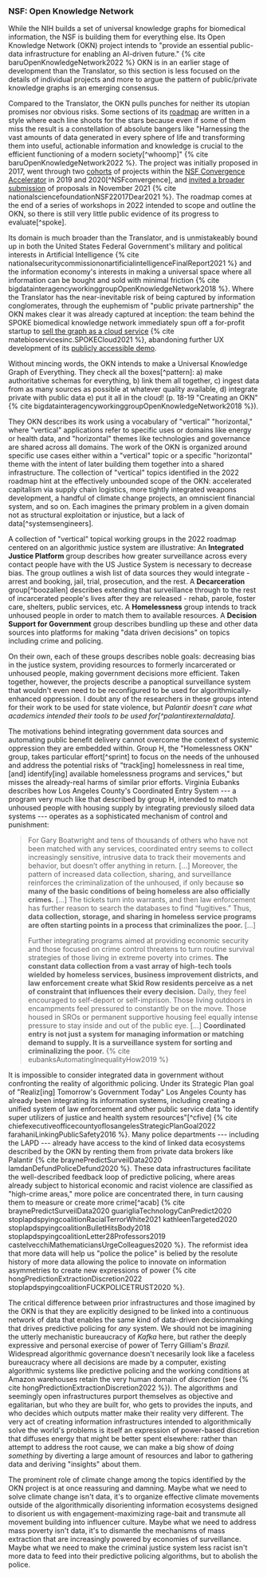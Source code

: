 ### NSF: Open Knowledge Network

While the NIH builds a set of universal knowledge graphs for biomedical information, the NSF is building them for everything else. Its Open Knowledge Network (OKN) project intends to "provide an essential public-data infrastructure for enabling an AI-driven future." {% cite baruOpenKnowledgeNetwork2022 %} OKN is in an earlier stage of development than the Translator, so this section is less focused on the details of individual projects and more to argue the pattern of public/private knowledge graphs is an emerging consensus.

Compared to the Translator, the OKN pulls punches for neither its utopian promises nor obvious risks. Some sections of its [roadmap](https://web.archive.org/web/20221028095757/https://nsf-gov-resources.nsf.gov/2022-09/OKN%20Roadmap%20-%20Report_v03.pdf) are written in a style where each line shoots for the stars because even if some of them miss the result is a constellation of absolute bangers like "Harnessing the vast amounts of data generated in every sphere of life and transforming them into useful, actionable information and knowledge is crucial to the efficient functioning of a modern society[^whoomp]" {% cite baruOpenKnowledgeNetwork2022 %}. The project was initially proposed in 2017, went through two [cohorts](https://beta.nsf.gov/funding/initiatives/convergence-accelerator/portfolio) of projects within the [NSF Convergence Accelerator](https://beta.nsf.gov/funding/initiatives/convergence-accelerator/portfolio) in 2019 and 2020[^NSFconvergence], and [invited a broader submission](https://www.nsf.gov/pubs/2022/nsf22017/nsf22017.jsp) of proposals in November 2021 {% cite nationalsciencefoundationNSF22017Dear2021 %}. The roadmap comes at the end of a series of workshops in 2022 intended to scope and outline the OKN, so there is still very little public evidence of its progress to evaluate[^spoke].

Its domain is much broader than the Translator, and is unmistakeably bound up in both the United States Federal Government's military and political interests in Artificial Intelligence {% cite nationalsecuritycommissiononartificialintelligenceFinalReport2021 %} and the information economy's interests in making a universal space where all information can be bought and sold with minimal friction {% cite bigdatainteragencyworkinggroupOpenKnowledgeNetwork2018 %}. Where the Translator has the near-inevitable risk of being captured by information conglomerates, through the euphemism of "public private partnership" the OKN makes clear it was already captured at inception: the team behind the SPOKE biomedical knowledge network immediately spun off a for-profit startup to [sell the graph as a cloud service](https://www.matebioservices.com/spoke-cloud) {% cite matebioservicesinc.SPOKECloud2021 %}, abandoning further UX development of its [publicly accessible demo](https://spoke.rbvi.ucsf.edu/).

Without mincing words, the OKN intends to make a Universal Knowledge Graph of Everything. They check all the boxes[^pattern]: a) make authoritative schemas for everything, b) link them all together, c) ingest data from as many sources as possible at whatever quality available, d) integrate private with public data e) put it all in the cloud! (p. 18-19 "Creating an OKN" {% cite bigdatainteragencyworkinggroupOpenKnowledgeNetwork2018 %}). 

They OKN describes its work using a vocabulary of "vertical" "horizontal," where "vertical" applications refer to specific uses or domains like energy or health data, and "horizontal" themes like technologies and governance are shared across all domains. The work of the OKN is organized around specific use cases either within a "vertical" topic or a specific "horizontal" theme with the intent of later building them together into a shared infrastructure. The collection of "vertical" topics identified in the 2022 roadmap hint at the effectively unbounded scope of the OKN: accelerated capitalism via supply chain logistics, more tightly integrated weapons development, a handful of climate change projects, an omniscient financial system, and so on. Each imagines the primary problem in a given domain not as structural exploitation or injustice, but a lack of data[^systemsengineers].

A collection of "vertical" topical working groups in the 2022 roadmap centered on an algorithmic justice system are illustrative: An **Integrated Justice Platform** group describes how greater surveillance across every contact people have with the US Justice System is necessary to decrease bias. The group outlines a wish list of data sources they would integrate - arrest and booking, jail, trial, prosecution, and the rest. A **Decarceration** group[^boozallen] describes extending that surveillance through to the rest of incarcerated people's lives after they are released - rehab, parole, foster care, shelters, public services, etc. A **Homelessness** group intends to track unhoused people in order to match them to available resources. A **Decision Support for Government** group describes bundling up these and other data sources into platforms for making "data driven decisions" on topics including crime and policing.

On their own, each of these groups describes noble goals: decreasing bias in the justice system, providing resources to formerly incarcerated or unhoused people, making government decisions more efficient. Taken together, however, the projects describe a panoptical surveillance system that wouldn't even need to be reconfigured to be used for algorithmically-enhanced oppression. I doubt any of the researchers in these groups intend for their work to be used for state violence, but *Palantir doesn't care what academics intended their tools to be used for[^palantirexternaldata].* 

The motivations behind integrating government data sources and automating public benefit delivery cannot overcome the context of systemic oppression they are embedded within. Group H, the "Homelessness OKN" group, takes particular effort[^sprint] to focus on the needs of the unhoused and address the potential risks of "track[ing] homelessness in real time, [and] identify[ing] available homelessness programs and services," but misses the already-real harms of similar prior efforts. Virginia Eubanks describes how Los Angeles County's Coordinated Entry System --- a program very much like that described by group H, intended to match unhoused people with housing supply by integrating previously siloed data systems --- operates as a sophisticated mechanism of control and punishment: 

> For Gary Boatwright and tens of thousands of others who have not been matched with any services, coordinated entry seems to collect increasingly sensitive, intrusive data to track their movements and behavior, but doesn’t offer anything in return. [...] Moreover, the pattern of increased data collection, sharing, and surveillance reinforces the criminalization of the unhoused, if only because **so many of the basic conditions of being homeless are also officially crimes.** [...] The tickets turn into warrants, and then law enforcement has further reason to search the databases to find “fugitives.” Thus, **data collection, storage, and sharing in homeless service programs are often starting points in a process that criminalizes the poor.** [...]
> 
> Further integrating programs aimed at providing economic security and those focused on crime control threatens to turn routine survival strategies of those living in extreme poverty into crimes. **The constant data collection from a vast array of high-tech tools wielded by homeless services, business improvement districts, and law enforcement create what Skid Row residents perceive as a net of constraint that influences their every decision.** Daily, they feel encouraged to self-deport or self-imprison. Those living outdoors in encampments feel pressured to constantly be on the move. Those housed in SROs or permanent supportive housing feel equally intense pressure to stay inside and out of the public eye. [...] **Coordinated entry is not just a system for managing information or matching demand to supply. It is a surveillance system for sorting and criminalizing the poor.** {% cite eubanksAutomatingInequalityHow2019 %}

It is impossible to consider integrated data in government without confronting the reality of algorithmic policing. Under its Strategic Plan goal of "Realiz[ing] Tomorrow's Government Today" Los Angeles County has already been integrating its information systems, including creating a unified system of law enforcement and other public service data "to identify super utilizers of justice and health system resources"[^cfive] {% cite chiefexecutiveofficecountyoflosangelesStrategicPlanGoal2022 farahaniLinkingPublicSafety2016 %}. Many police departments --- including the LAPD --- already have access to the kind of linked data ecosystems described by the OKN by renting them from private data brokers like Palantir {% cite braynePredictSurveilData2020 lamdanDefundPoliceDefund2020 %}. These data infrastructures facilitate the well-described feedback loop of predictive policing, where areas already subject to historical economic and racist violence are classified as "high-crime areas," more police are concentrated there, in turn causing them to measure or create more crime[^acab] {% cite braynePredictSurveilData2020 guarigliaTechnologyCanPredict2020  stoplapdspyingcoalitionRacialTerrorWhite2021 kathleenTargeted2020 stoplapdspyingcoalitionBulletHitsBody2018 stoplapdspyingcoalitionLetter28Professors2019 castelvecchiMathematiciansUrgeColleagues2020 %}. The reformist idea that more data will help us "police the police" is belied by the resolute history of more data allowing the police to innovate on information asymmetries to create new expressions of power {% cite hongPredictionExtractionDiscretion2022 stoplapdspyingcoalitionFUCKPOLICETRUST2020 %}.

The critical difference between prior infrastructures and those imagined by the OKN is that they are explicitly designed to be linked into a continuous network of data that enables the same kind of data-driven decisionmaking that drives predictive policing for *any* system. We should not be imagining the utterly mechanistic bureaucracy of *Kafka* here, but rather the deeply expressive and personal exercise of power of Terry Gilliam's *Brazil.* Widespread algorithmic governance doesn't necesarily look like a faceless bureaucracy where all decisions are made by a computer, existing algorithmic systems like predictive policing and the working conditions at Amazon warehouses retain the very human domain of *discretion* (see {% cite hongPredictionExtractionDiscretion2022 %}). The algorithms and seemingly open infrastructures purport themselves as objective and egalitarian, but who they are built for, who gets to provides the inputs, and who decides which outputs matter make their reality very different. The very act of creating information infrastructures intended to algorithmically solve the world's problems is itself an expression of power-based discretion that diffuses energy that might be better spent elsewhere: rather than attempt to address the root cause, we can make a big show of *doing something* by diverting a large amount of resources and labor to gathering data and deriving "insights" about them.

The prominent role of climate change among the topics identified by the OKN project is at once reassuring and damning. Maybe what we need to solve climate change isn't data, it's to organize effective climate movements outside of the algorithmically disorienting information ecosystems designed to disorient us with engagement-maximizing rage-bait and transmute all movement building into influencer culture. Maybe what we need to address mass poverty isn't data, it's to dismantle the mechanisms of mass extraction that are increasingly powered by economies of surveillance. Maybe what we need to make the criminal justice system less racist isn't more data to feed into their predictive policing algorithms, but to abolish the police.
